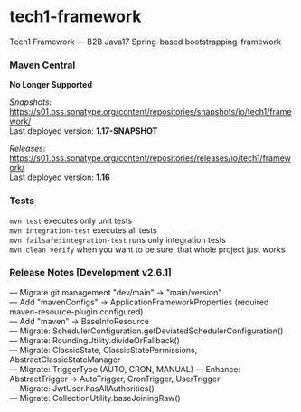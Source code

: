 # tech1-framework
Tech1 Framework — B2B Java17 Spring-based bootstrapping-framework 

### Maven Central
**No Longer Supported**

_Snapshots_: https://s01.oss.sonatype.org/content/repositories/snapshots/io/tech1/framework/  
Last deployed version: **1.17-SNAPSHOT**  

_Releases_: https://s01.oss.sonatype.org/content/repositories/releases/io/tech1/framework/  
Last deployed version: **1.16** 

### Tests
`mvn test` executes only unit tests  
`mvn integration-test` executes all tests  
`mvn failsafe:integration-test` runs only integration tests  
`mvn clean verify` when you want to be sure, that whole project just works  

### Release Notes [Development v2.6.1]
— Migrate git management "dev/main" → "main/version"  
— Add "mavenConfigs" → ApplicationFrameworkProperties (required maven-resource-plugin configured)  
— Add "maven" → BaseInfoResource  
— Migrate: SchedulerConfiguration.getDeviatedSchedulerConfiguration()  
— Migrate: RoundingUtility.divideOrFallback()  
— Migrate: ClassicState, ClassicStatePermissions, AbstractClassicStateManager  
— Migrate: TriggerType (AUTO, CRON, MANUAL)
— Enhance: AbstractTrigger → AutoTrigger, CronTrigger, UserTrigger  
— Migrate: JwtUser.hasAllAuthorities()  
— Migrate: CollectionUtility.baseJoiningRaw()  
